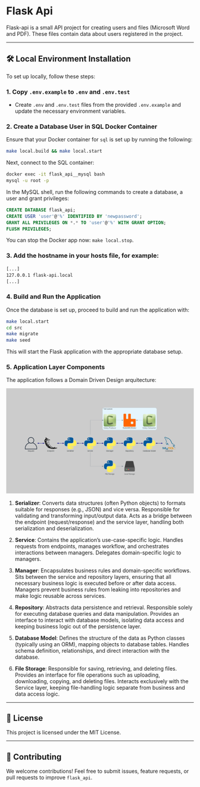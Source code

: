 # Flask Api

Flask-api is a small API project for creating users and files (Microsoft Word and PDF). These files contain data about users registered in the project.

---

## 🛠️ Local Environment Installation

To set up locally, follow these steps:

### 1. Copy `.env.example` to `.env` and `.env.test`

- Create `.env` and `.env.test` files from the provided `.env.example` and update the necessary environment variables.

### 2. Create a Database User in SQL Docker Container

Ensure that your Docker container for `sql` is set up by running the following:

```bash
make local.build && make local.start
```

Next, connect to the SQL container:

```bash
docker exec -it flask_api__mysql bash
mysql -u root -p
```

In the MySQL shell, run the following commands to create a database, a user and grant privileges:

```sql
CREATE DATABASE flask_api;
CREATE USER 'user'@'%' IDENTIFIED BY 'newpassword';
GRANT ALL PRIVILEGES ON *.* TO 'user'@'%' WITH GRANT OPTION;
FLUSH PRIVILEGES;
```

You can stop the Docker app now: `make local.stop`.

### 3. Add the hostname in your hosts file, for example:

```bash
[...]
127.0.0.1 flask-api.local
[...]
```

### 4. Build and Run the Application

Once the database is set up, proceed to build and run the application with:

```bash
make local.start
cd src
make migrate
make seed
```

This will start the Flask application with the appropriate database setup.

### 5. Application Layer Components

The application follows a Domain Driven Design arquitecture:

![Application Layer Components Diagram](docs/app_layer_components.png)

1. **Serializer**: Converts data structures (often Python objects) to formats suitable for responses (e.g., JSON) and vice versa. Responsible for validating and transforming input/output data. Acts as a bridge between the endpoint (request/response) and the service layer, handling both serialization and deserialization.

2. **Service**: Contains the application’s use-case-specific logic. Handles requests from endpoints, manages workflow, and orchestrates interactions between managers. Delegates domain-specific logic to managers.

3. **Manager**: Encapsulates business rules and domain-specific workflows. Sits between the service and repository layers, ensuring that all necessary business logic is executed before or after data access. Managers prevent business rules from leaking into repositories and make logic reusable across services.

4. **Repository**: Abstracts data persistence and retrieval. Responsible solely for executing database queries and data manipulation. Provides an interface to interact with database models, isolating data access and keeping business logic out of the persistence layer.

5. **Database Model**: Defines the structure of the data as Python classes (typically using an ORM), mapping objects to database tables. Handles schema definition, relationships, and direct interaction with the database.

6. **File Storage**: Responsible for saving, retrieving, and deleting files. Provides an interface for file operations such as uploading, downloading, copying, and deleting files. Interacts exclusively with the Service layer, keeping file-handling logic separate from business and data access logic.

---

## 📄 License

This project is licensed under the MIT License.

---

## 📢 Contributing

We welcome contributions! Feel free to submit issues, feature requests, or pull requests to improve `flask_api`.
